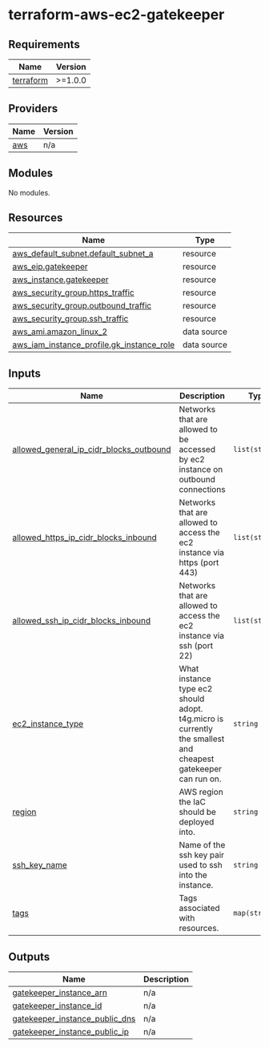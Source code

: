 # terraform-aws-ec2-gatekeeper

<!-- BEGINNING OF PRE-COMMIT-TERRAFORM DOCS HOOK -->
## Requirements

| Name | Version |
|------|---------|
| <a name="requirement_terraform"></a> [terraform](#requirement\_terraform) | >=1.0.0 |

## Providers

| Name | Version |
|------|---------|
| <a name="provider_aws"></a> [aws](#provider\_aws) | n/a |

## Modules

No modules.

## Resources

| Name | Type |
|------|------|
| [aws_default_subnet.default_subnet_a](https://registry.terraform.io/providers/hashicorp/aws/latest/docs/resources/default_subnet) | resource |
| [aws_eip.gatekeeper](https://registry.terraform.io/providers/hashicorp/aws/latest/docs/resources/eip) | resource |
| [aws_instance.gatekeeper](https://registry.terraform.io/providers/hashicorp/aws/latest/docs/resources/instance) | resource |
| [aws_security_group.https_traffic](https://registry.terraform.io/providers/hashicorp/aws/latest/docs/resources/security_group) | resource |
| [aws_security_group.outbound_traffic](https://registry.terraform.io/providers/hashicorp/aws/latest/docs/resources/security_group) | resource |
| [aws_security_group.ssh_traffic](https://registry.terraform.io/providers/hashicorp/aws/latest/docs/resources/security_group) | resource |
| [aws_ami.amazon_linux_2](https://registry.terraform.io/providers/hashicorp/aws/latest/docs/data-sources/ami) | data source |
| [aws_iam_instance_profile.gk_instance_role](https://registry.terraform.io/providers/hashicorp/aws/latest/docs/data-sources/iam_instance_profile) | data source |

## Inputs

| Name | Description | Type | Default | Required |
|------|-------------|------|---------|:--------:|
| <a name="input_allowed_general_ip_cidr_blocks_outbound"></a> [allowed\_general\_ip\_cidr\_blocks\_outbound](#input\_allowed\_general\_ip\_cidr\_blocks\_outbound) | Networks that are allowed to be accessed by ec2 instance on outbound connections | `list(string)` | n/a | yes |
| <a name="input_allowed_https_ip_cidr_blocks_inbound"></a> [allowed\_https\_ip\_cidr\_blocks\_inbound](#input\_allowed\_https\_ip\_cidr\_blocks\_inbound) | Networks that are allowed to access the ec2 instance via https (port 443) | `list(string)` | n/a | yes |
| <a name="input_allowed_ssh_ip_cidr_blocks_inbound"></a> [allowed\_ssh\_ip\_cidr\_blocks\_inbound](#input\_allowed\_ssh\_ip\_cidr\_blocks\_inbound) | Networks that are allowed to access the ec2 instance via ssh (port 22) | `list(string)` | n/a | yes |
| <a name="input_ec2_instance_type"></a> [ec2\_instance\_type](#input\_ec2\_instance\_type) | What instance type ec2 should adopt. t4g.micro is currently the smallest and cheapest gatekeeper can run on. | `string` | n/a | yes |
| <a name="input_region"></a> [region](#input\_region) | AWS region the IaC should be deployed into. | `string` | n/a | yes |
| <a name="input_ssh_key_name"></a> [ssh\_key\_name](#input\_ssh\_key\_name) | Name of the ssh key pair used to ssh into the instance. | `string` | n/a | yes |
| <a name="input_tags"></a> [tags](#input\_tags) | Tags associated with resources. | `map(string)` | n/a | yes |

## Outputs

| Name | Description |
|------|-------------|
| <a name="output_gatekeeper_instance_arn"></a> [gatekeeper\_instance\_arn](#output\_gatekeeper\_instance\_arn) | n/a |
| <a name="output_gatekeeper_instance_id"></a> [gatekeeper\_instance\_id](#output\_gatekeeper\_instance\_id) | n/a |
| <a name="output_gatekeeper_instance_public_dns"></a> [gatekeeper\_instance\_public\_dns](#output\_gatekeeper\_instance\_public\_dns) | n/a |
| <a name="output_gatekeeper_instance_public_ip"></a> [gatekeeper\_instance\_public\_ip](#output\_gatekeeper\_instance\_public\_ip) | n/a |
<!-- END OF PRE-COMMIT-TERRAFORM DOCS HOOK -->
